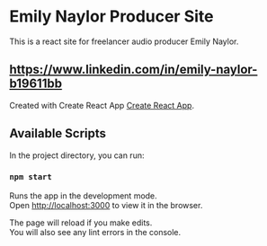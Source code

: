 # Emily Naylor Producer Site

This is a react site for freelancer audio producer Emily Naylor.

## https://www.linkedin.com/in/emily-naylor-b19611bb

Created with Create React App [Create React App](https://github.com/facebook/create-react-app).

## Available Scripts

In the project directory, you can run:

### `npm start`

Runs the app in the development mode.\
Open [http://localhost:3000](http://localhost:3000) to view it in the browser.

The page will reload if you make edits.\
You will also see any lint errors in the console.

